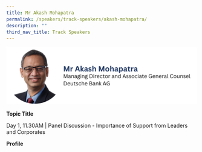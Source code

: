 ```yaml
---
title: Mr Akash Mohapatra
permalink: /speakers/track-speakers/akash-mohapatra/
description: ""
third_nav_title: Track Speakers
---
```

<div style="display: flex; flex-wrap: wrap;">
  <div style="flex-basis: 100%; max-width: 100%;">
    <img alt="track speakers 1" src="/images/SpeakersPhoto/akashmohapatra.png">
  </div>
	</div>

<b>Topic Title</b>

<p id="left">Day 1, 11.30AM | Panel Discussion - Importance of Support from Leaders and Corporates </p>

<b>Profile</b>	